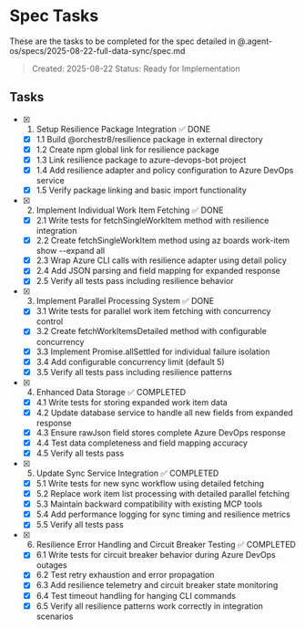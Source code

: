 # Spec Tasks

These are the tasks to be completed for the spec detailed in @.agent-os/specs/2025-08-22-full-data-sync/spec.md

> Created: 2025-08-22
> Status: Ready for Implementation

## Tasks

- [x] 1. Setup Resilience Package Integration ✅ DONE
  - [x] 1.1 Build @orchestr8/resilience package in external directory
  - [x] 1.2 Create npm global link for resilience package
  - [x] 1.3 Link resilience package to azure-devops-bot project
  - [x] 1.4 Add resilience adapter and policy configuration to Azure DevOps service
  - [x] 1.5 Verify package linking and basic import functionality

- [x] 2. Implement Individual Work Item Fetching ✅ DONE
  - [x] 2.1 Write tests for fetchSingleWorkItem method with resilience integration
  - [x] 2.2 Create fetchSingleWorkItem method using az boards work-item show --expand all
  - [x] 2.3 Wrap Azure CLI calls with resilience adapter using detail policy
  - [x] 2.4 Add JSON parsing and field mapping for expanded response
  - [x] 2.5 Verify all tests pass including resilience behavior

- [x] 3. Implement Parallel Processing System ✅ DONE
  - [x] 3.1 Write tests for parallel work item fetching with concurrency control
  - [x] 3.2 Create fetchWorkItemsDetailed method with configurable concurrency
  - [x] 3.3 Implement Promise.allSettled for individual failure isolation
  - [x] 3.4 Add configurable concurrency limit (default 5)
  - [x] 3.5 Verify all tests pass including resilience patterns

- [x] 4. Enhanced Data Storage ✅ COMPLETED
  - [x] 4.1 Write tests for storing expanded work item data
  - [x] 4.2 Update database service to handle all new fields from expanded response
  - [x] 4.3 Ensure rawJson field stores complete Azure DevOps response
  - [x] 4.4 Test data completeness and field mapping accuracy
  - [x] 4.5 Verify all tests pass

- [x] 5. Update Sync Service Integration ✅ COMPLETED
  - [x] 5.1 Write tests for new sync workflow using detailed fetching
  - [x] 5.2 Replace work item list processing with detailed parallel fetching
  - [x] 5.3 Maintain backward compatibility with existing MCP tools
  - [x] 5.4 Add performance logging for sync timing and resilience metrics
  - [x] 5.5 Verify all tests pass

- [x] 6. Resilience Error Handling and Circuit Breaker Testing ✅ COMPLETED
  - [x] 6.1 Write tests for circuit breaker behavior during Azure DevOps outages
  - [x] 6.2 Test retry exhaustion and error propagation
  - [x] 6.3 Add resilience telemetry and circuit breaker state monitoring
  - [x] 6.4 Test timeout handling for hanging CLI commands
  - [x] 6.5 Verify all resilience patterns work correctly in integration scenarios